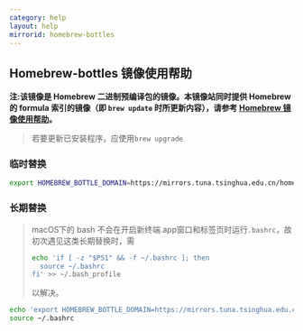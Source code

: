 ```yaml
---
category: help
layout: help
mirrorid: homebrew-bottles
---
```


## Homebrew-bottles 镜像使用帮助

**注:该镜像是 Homebrew 二进制预编译包的镜像。本镜像站同时提供 Homebrew 的 formula 索引的镜像（即 `brew update` 时所更新内容），请参考 [Homebrew 镜像使用帮助](https://mirrors.tuna.tsinghua.edu.cn/help/homebrew/)。**
> 若要更新已安装程序，应使用`brew upgrade`

### 临时替换
```bash
export HOMEBREW_BOTTLE_DOMAIN=https://mirrors.tuna.tsinghua.edu.cn/homebrew-bottles
```

### 长期替换
> macOS下的 bash 不会在开启新终端.app窗口和标签页时运行`.bashrc`，故初次遇见这类长期替换时，需
> ```bash
> echo 'if [ -z "$PS1" && -f ~/.bashrc ]; then
>   source ~/.bashrc
> fi' >> ~/.bash_profile
> ```
> 以解决。

```bash
echo 'export HOMEBREW_BOTTLE_DOMAIN=https://mirrors.tuna.tsinghua.edu.cn/homebrew-bottles' >> ~/.bashrc
source ~/.bashrc
```
